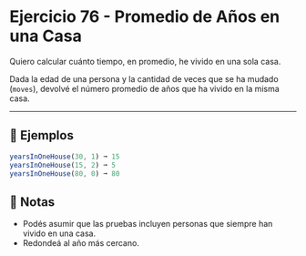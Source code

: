# Ejercicio 76 - Promedio de Años en una Casa

Quiero calcular cuánto tiempo, en promedio, he vivido en una sola casa.

Dada la edad de una persona y la cantidad de veces que se ha mudado (`moves`), devolvé el número promedio de años que ha vivido en la misma casa.

---

## 🧪 Ejemplos

```javascript
yearsInOneHouse(30, 1) ➞ 15
yearsInOneHouse(15, 2) ➞ 5
yearsInOneHouse(80, 0) ➞ 80
```

## 📝 Notas

- Podés asumir que las pruebas incluyen personas que siempre han vivido en una casa.
- Redondeá al año más cercano.

